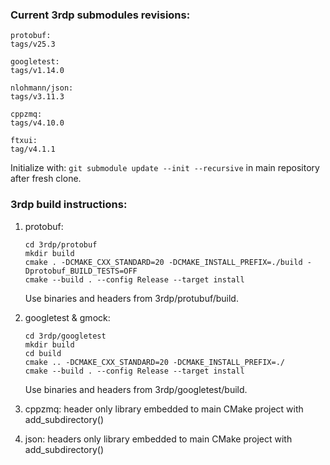 
### Current 3rdp submodules revisions:
```
protobuf:
tags/v25.3

googletest:
tags/v1.14.0

nlohmann/json:
tags/v3.11.3

cppzmq:
tags/v4.10.0

ftxui:
tag/v4.1.1
```

Initialize with:
`git submodule update --init --recursive`
in main repository after fresh clone.


### 3rdp build instructions:
1. protobuf:
    ```
    cd 3rdp/protobuf
    mkdir build
    cmake . -DCMAKE_CXX_STANDARD=20 -DCMAKE_INSTALL_PREFIX=./build -Dprotobuf_BUILD_TESTS=OFF
    cmake --build . --config Release --target install
    ```
    Use binaries and headers from 3rdp/protubuf/build.

2. googletest & gmock:
    ```
    cd 3rdp/googletest
    mkdir build
    cd build
    cmake .. -DCMAKE_CXX_STANDARD=20 -DCMAKE_INSTALL_PREFIX=./
    cmake --build . --config Release --target install
    ```
    Use binaries and headers from 3rdp/googletest/build.

3. cppzmq: header only library embedded to main CMake project with add_subdirectory()

4. json: headers only library embedded to main CMake project with add_subdirectory()

